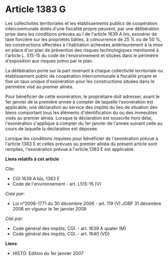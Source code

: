 # Article 1383 G

Les collectivités territoriales et les établissements publics de coopération intercommunale dotés d'une fiscalité propre
peuvent, par une délibération prise dans les conditions prévues au I de l'article 1639 A bis, exonérer de taxe foncière sur
les propriétés bâties, à concurrence de 25 % ou de 50 %, les constructions affectées à l'habitation achevées antérieurement à
la mise en place d'un plan de prévention des risques technologiques mentionné à l'article L. 515-15 du code de
l'environnement et situées dans le périmètre d'exposition aux risques prévu par le plan.

La délibération porte sur la part revenant à chaque collectivité territoriale ou établissement public de coopération
intercommunale à fiscalité propre et fixe un taux unique d'exonération pour les constructions situées dans le périmètre visé
au premier alinéa.

Pour bénéficier de cette exonération, le propriétaire doit adresser, avant le 1er janvier de la première année à compter de
laquelle l'exonération est applicable, une déclaration au service des impôts du lieu de situation des biens comportant tous
les éléments d'identification du ou des immeubles visés au premier alinéa. Lorsque la déclaration est souscrite hors délai,
l'exonération s'applique à compter du 1er janvier de l'année suivant celle au cours de laquelle la déclaration est déposée.

Lorsque les conditions requises pour bénéficier de l'exonération prévue à l'article 1383 E et celles prévues au premier
alinéa du présent article sont remplies, l'exonération prévue à l'article 1383 E est applicable.

**Liens relatifs à cet article**

_Cite_:

  - CGI 1639 A bis, 1383 E
  - Code de l'environnement - art. L515-15 (V)

_Créé par_:

  - Loi n°2006-1771 du 30 décembre 2006 - art. 119 (V) JORF 31 décembre 2006 en vigueur le 1er janvier 2008

_Cité par_:

  - Code général des impôts, CGI. - art. 1639 A quater (M)
  - Code général des impôts, CGI. - art. 1640 (VD)

**Liens**:

  - HISTO: Edition du 1er janvier 2007
